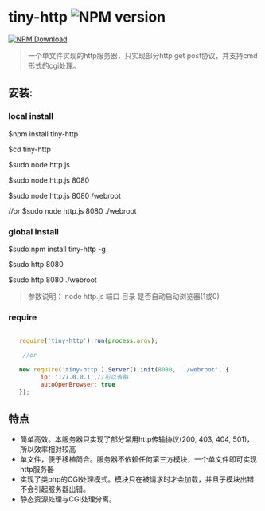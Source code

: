 # tiny-http ![NPM version](https://badge.fury.io/js/tiny-http.png)

[![NPM Download](https://nodei.co/npm-dl/tiny-http.png?months=1)](https://www.npmjs.org/package/tiny-http)

> 一个单文件实现的http服务器，只实现部分http get post协议，并支持cmd形式的cgi处理。

## 安装:

### local install
   $npm install tiny-http
   
   $cd tiny-http
  
   $sudo node http.js
    
   $sudo node http.js 8080
    
   $sudo node http.js 8080 /webroot    
   
   //or
   $sudo node http.js 8080 ./webroot 
   
 
### global install
   
   $sudo npm install tiny-http -g
   
   $sudo http 8080
   
   $sudo http 8080 ./webroot
   
> 参数说明：
   node http.js 端口 目录 是否自动启动浏览器(1或0)

### require

```javascript

   require('tiny-http').run(process.argv);

    //or

   new require('tiny-http').Server().init(8080, './webroot', {
         ip: '127.0.0.1',//可以省略
         autoOpenBrowser: true
   });
```

## 特点

 * 简单高效。本服务器只实现了部分常用http传输协议(200, 403, 404, 501)，所以效率相对较高
 * 单文件，便于移植简合。服务器不依赖任何第三方模块，一个单文件即可实现http服务器
 * 实现了类php的CGI处理模式。模块只在被请求时才会加载，并且子模块出错不会引起服务器出错。
 * 静态资源处理与CGI处理分离。